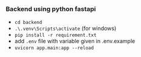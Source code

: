 ### Backend using python fastapi

- `cd backend`
- `.\.venv\Scripts\activate`  (for windows)
- `pip install -r requirement.txt`
- add `.env` file with variable given in .env.example 
- `uvicorn app.main:app --reload`